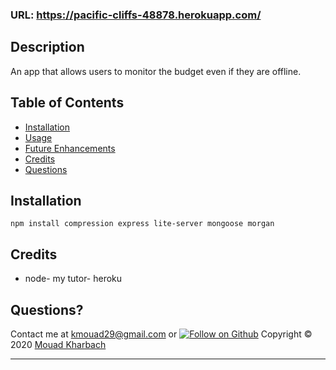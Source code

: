 ### URL: https://pacific-cliffs-48878.herokuapp.com/

## Description

An app that allows users to monitor the budget even if they are offline.

## Table of Contents

- [Installation](#installation)
- [Usage](#usage)
- [Future Enhancements](#future-enhancements)
- [Credits](#Credits)
- [Questions](#questions)

## Installation

```
npm install compression express lite-server mongoose morgan
```

## Credits

- node- my tutor- heroku

## Questions?

Contact me at [kmouad29@gmail.com](mailto:kmouad29@gmail.com)
or [![Follow on Github](https://img.shields.io/github/followers/siirmouad?label=Follow&style=social)](http://www.github.com/siirmouad)
Copyright © 2020 [Mouad Kharbach](http://www.github.com/siirmouad)

---
